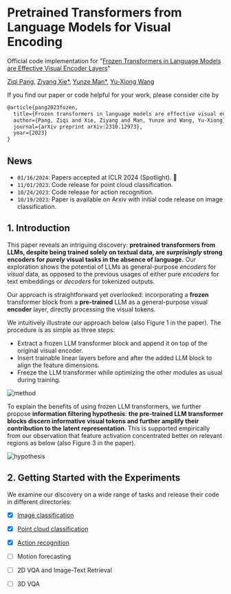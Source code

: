 # Pretrained Transformers from Language Models for Visual Encoding

Official code implementation for "[Frozen Transformers in Language Models are Effective Visual Encoder Layers](https://arxiv.org/abs/2310.12973)"

[Ziqi Pang](https://ziqipang.github.io/), [Ziyang Xie*](https://ziyangxie.site/), [Yunze Man*](https://yunzeman.github.io/), [Yu-Xiong Wang](https://yxw.web.illinois.edu/)

If you find our paper or code helpful for your work, please consider cite by
```tex
@article{pang2023fozen,
  title={Frozen transformers in language models are effective visual encoder layers},
  author={Pang, Ziqi and Xie, Ziyang and Man, Yunze and Wang, Yu-Xiong},
  journal={arXiv preprint arXiv:2310.12973},
  year={2023}
}
```

## News

* `01/16/2024`: Papers accepted at ICLR 2024 (Spotlight). :tada:
* `11/01/2023`: Code release for point cloud classification.
* `10/24/2023`: Code release for action recognition.
* `10/19/2023`: Paper is available on Arxiv with initial code release on image classification.

## 1. Introduction

This paper reveals an intriguing discovery: **pretrained transformers from LLMs, despite being trained solely on textual data, are *surprisingly* strong encoders for *purely* visual tasks in the absence of language.** Our exploration shows the potential of LLMs as general-purpose *encoders* for *visual* data, as opposed to the previous usages of either pure *encoders* for text embeddings or *decoders* for tokenized outputs.

Our approach is straightforward yet overlooked: incorporating a **frozen** transformer block from a **pre-trained** LLM as a general-purpose visual **encoder** layer, directly processing the visual tokens. 

We intuitively illustrate our approach below (also Figure 1 in the paper). The procedure is as simple as three steps:

* Extract a frozen LLM transformer block and append it on top of the original visual encoder.
* Insert trainable linear layers before and after the added LLM block to align the feature dimensions.
* Freeze the LLM transformer while optimizing the other modules as usual during training.

![method](assets/method.png)

To explain the benefits of using frozen LLM transformers, we further propose **information filtering hypothesis**: **the pre-trained LLM transformer blocks discern informative visual tokens and further amplify their contribution to the latent representation**. This is supported empirically from our observation that feature activation concentrated better on relevant regions as below (also Figure 3 in the paper).

![hypothesis](assets/hypothesis.png)

## 2. Getting Started with the Experiments

We examine our discovery on a wide range of tasks and release their code in different directories:

- [x] [Image classification](./image_classification/README.md)
- [x] [Point cloud classification](./pointcloud_classification/README.md)
- [x] [Action recognition](./video_understanding/README.md)
- [ ] Motion forecasting
- [ ] 2D VQA and Image-Text Retrieval 
- [ ] 3D VQA

